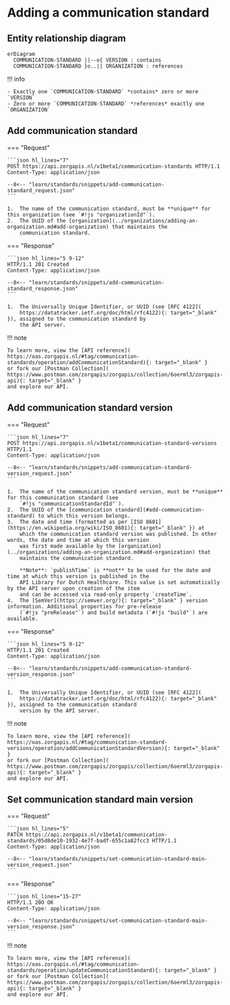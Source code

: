 # Adding a communication standard

## Entity relationship diagram

``` mermaid
erDiagram
  COMMUNICATION-STANDARD ||--o{ VERSION : contains
  COMMUNICATION-STANDARD }o..|| ORGANIZATION : references
```

!!! info

    - Exactly one `COMMUNICATION-STANDARD` *contains* zero or more `VERSION`
    - Zero or more `COMMUNICATION-STANDARD` *references* exactly one `ORGANIZATION`

## Add communication standard

=== "Request"

    ```json hl_lines="7"
    POST https://api.zorgapis.nl/v1beta1/communication-standards HTTP/1.1
    Content-Type: application/json

    --8<-- "learn/standards/snippets/add-communication-standard_request.json"
    ```

    1.  The name of the communication standard, must be **unique** for this organization (see `#!js "organizationId"`).
    2.  The UUID of the [organization](../organizations/adding-an-organization.md#add-organization) that maintains the
        communication standard.

=== "Response"

    ```json hl_lines="5 9-12"
    HTTP/1.1 201 Created
    Content-Type: application/json

    --8<-- "learn/standards/snippets/add-communication-standard_response.json"
    ```

    1.  The Universally Unique Identifier, or UUID (see [RFC 4122](
        https://datatracker.ietf.org/doc/html/rfc4122){: target="_blank" }), assigned to the communication standard by
        the API server.

!!! note

    To learn more, view the [API reference](
    https://oas.zorgapis.nl/#tag/communication-standards/operation/addCommunicationStandard){: target="_blank" }
    or fork our [Postman Collection](
    https://www.postman.com/zorgapis/zorgapis/collection/6oerml3/zorgapis-api){: target="_blank" }
    and explore our API.

## Add communication standard version

=== "Request"

    ```json hl_lines="7"
    POST https://api.zorgapis.nl/v1beta1/communication-standard-versions HTTP/1.1
    Content-Type: application/json

    --8<-- "learn/standards/snippets/add-communication-standard-version_request.json"
    ```

    1.  The name of the communication standard version, must be **unique** for this communication standard (see
        `#!js "communicationStandardId"`).
    2.  The UUID of the [communication standard](#add-communication-standard) to which this version belongs.
    3.  The date and time (formatted as per [ISO 8601](https://en.wikipedia.org/wiki/ISO_8601){: target="_blank" }) at
        which the communication standard version was published. In other words, the date and time at which this version
        was first made available by the [organization](../organizations/adding-an-organization.md#add-organization) that
        maintains the communication standard.

        **Note**: `publishTime` is **not** to be used for the date and time at which this version is published in the
        API Library for Dutch Healthcare. This value is set automatically by the API server upon creation of the item
        and can be accessed via read-only property `createTime`.
    4.  The [SemVer](https://semver.org/){: target="_blank" } version information. Additional properties for pre-release
        (`#!js "preRelease"`) and build metadata (`#!js "build"`) are available.

=== "Response"

    ```json hl_lines="5 9-12"
    HTTP/1.1 201 Created
    Content-Type: application/json

    --8<-- "learn/standards/snippets/add-communication-standard-version_response.json"
    ```

    1.  The Universally Unique Identifier, or UUID (see [RFC 4122](
        https://datatracker.ietf.org/doc/html/rfc4122){: target="_blank" }), assigned to the communication standard
        version by the API server.

!!! note

    To learn more, view the [API reference](
    https://oas.zorgapis.nl/#tag/communication-standard-versions/operation/addCommunicationStandardVersion){: target="_blank" }
    or fork our [Postman Collection](
    https://www.postman.com/zorgapis/zorgapis/collection/6oerml3/zorgapis-api){: target="_blank" }
    and explore our API.

## Set communication standard main version

=== "Request"

    ```json hl_lines="5"
    PATCH https://api.zorgapis.nl/v1beta1/communication-standards/05d8de10-1932-4e7f-badf-655c1a82fcc3 HTTP/1.1
    Content-Type: application/json

    --8<-- "learn/standards/snippets/set-communication-standard-main-version_request.json"
    ```

=== "Response"

    ```json hl_lines="15-27"
    HTTP/1.1 20O OK
    Content-Type: application/json

    --8<-- "learn/standards/snippets/set-communication-standard-main-version_response.json"
    ```

!!! note

    To learn more, view the [API reference](
    https://oas.zorgapis.nl/#tag/communication-standards/operation/updateCommunicationStandard){: target="_blank" }
    or fork our [Postman Collection](
    https://www.postman.com/zorgapis/zorgapis/collection/6oerml3/zorgapis-api){: target="_blank" }
    and explore our API.